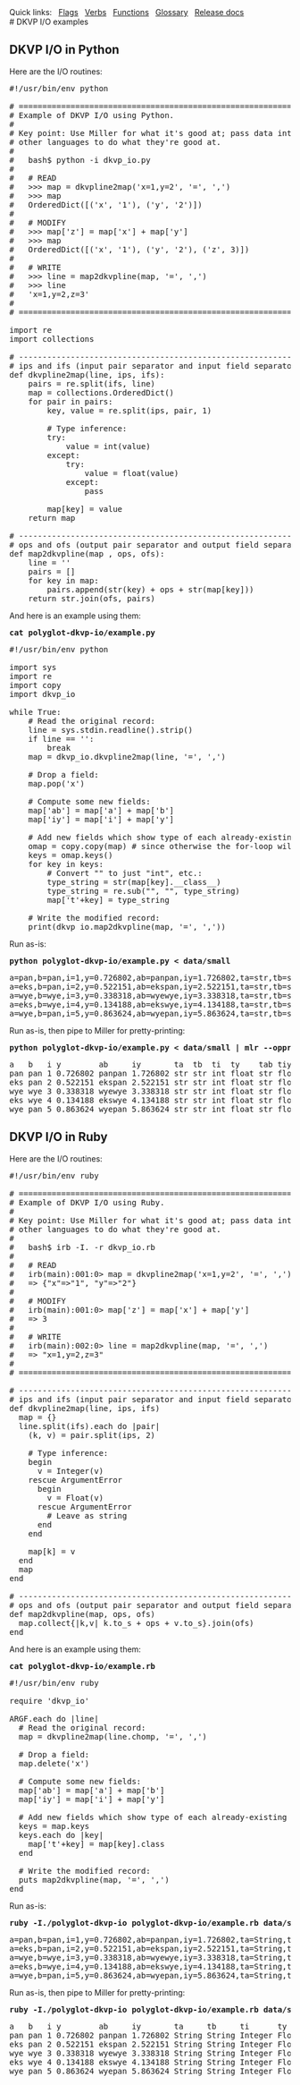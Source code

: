 <!---  PLEASE DO NOT EDIT DIRECTLY. EDIT THE .md.in FILE PLEASE. --->
<div>
<span class="quicklinks">
Quick links:
&nbsp;
<a class="quicklink" href="../reference-main-flag-list/index.html">Flags</a>
&nbsp;
<a class="quicklink" href="../reference-verbs/index.html">Verbs</a>
&nbsp;
<a class="quicklink" href="../reference-dsl-builtin-functions/index.html">Functions</a>
&nbsp;
<a class="quicklink" href="../glossary/index.html">Glossary</a>
&nbsp;
<a class="quicklink" href="../release-docs/index.html">Release docs</a>
</span>
</div>
# DKVP I/O examples

## DKVP I/O in Python

Here are the I/O routines:

<pre class="pre-non-highlight-non-pair">
#!/usr/bin/env python

# ================================================================
# Example of DKVP I/O using Python.
#
# Key point: Use Miller for what it's good at; pass data into/out of tools in
# other languages to do what they're good at.
#
#   bash$ python -i dkvp_io.py
#
#   # READ
#   &gt;&gt;&gt; map = dkvpline2map('x=1,y=2', '=', ',')
#   &gt;&gt;&gt; map
#   OrderedDict([('x', '1'), ('y', '2')])
#
#   # MODIFY
#   &gt;&gt;&gt; map['z'] = map['x'] + map['y']
#   &gt;&gt;&gt; map
#   OrderedDict([('x', '1'), ('y', '2'), ('z', 3)])
#
#   # WRITE
#   &gt;&gt;&gt; line = map2dkvpline(map, '=', ',')
#   &gt;&gt;&gt; line
#   'x=1,y=2,z=3'
#
# ================================================================

import re
import collections

# ----------------------------------------------------------------
# ips and ifs (input pair separator and input field separator) are nominally '=' and ','.
def dkvpline2map(line, ips, ifs):
	pairs = re.split(ifs, line)
	map = collections.OrderedDict()
	for pair in pairs:
		key, value = re.split(ips, pair, 1)

		# Type inference:
		try:
			value = int(value)
		except:
			try:
				value = float(value)
			except:
				pass

		map[key] = value
	return map

# ----------------------------------------------------------------
# ops and ofs (output pair separator and output field separator) are nominally '=' and ','.
def map2dkvpline(map , ops, ofs):
	line = ''
	pairs = []
	for key in map:
		pairs.append(str(key) + ops + str(map[key]))
	return str.join(ofs, pairs)
</pre>

And here is an example using them:

<pre class="pre-highlight-in-pair">
<b>cat polyglot-dkvp-io/example.py</b>
</pre>
<pre class="pre-non-highlight-in-pair">
#!/usr/bin/env python

import sys
import re
import copy
import dkvp_io

while True:
	# Read the original record:
	line = sys.stdin.readline().strip()
	if line == '':
		break
	map = dkvp_io.dkvpline2map(line, '=', ',')

	# Drop a field:
	map.pop('x')

	# Compute some new fields:
	map['ab'] = map['a'] + map['b']
	map['iy'] = map['i'] + map['y']

	# Add new fields which show type of each already-existing field:
	omap = copy.copy(map) # since otherwise the for-loop will modify what it loops over
	keys = omap.keys()
	for key in keys:
		# Convert "<type 'int'>" to just "int", etc.:
		type_string = str(map[key].__class__)
		type_string = re.sub("<type '", "", type_string) # python2
		type_string = re.sub("<class '", "", type_string) # python3
		type_string = re.sub("'>", "", type_string)
		map['t'+key] = type_string

	# Write the modified record:
	print(dkvp_io.map2dkvpline(map, '=', ','))
</pre>

Run as-is:

<pre class="pre-highlight-in-pair">
<b>python polyglot-dkvp-io/example.py < data/small</b>
</pre>
<pre class="pre-non-highlight-in-pair">
a=pan,b=pan,i=1,y=0.726802,ab=panpan,iy=1.726802,ta=str,tb=str,ti=int,ty=float,tab=str,tiy=float
a=eks,b=pan,i=2,y=0.522151,ab=ekspan,iy=2.522151,ta=str,tb=str,ti=int,ty=float,tab=str,tiy=float
a=wye,b=wye,i=3,y=0.338318,ab=wyewye,iy=3.338318,ta=str,tb=str,ti=int,ty=float,tab=str,tiy=float
a=eks,b=wye,i=4,y=0.134188,ab=ekswye,iy=4.134188,ta=str,tb=str,ti=int,ty=float,tab=str,tiy=float
a=wye,b=pan,i=5,y=0.863624,ab=wyepan,iy=5.863624,ta=str,tb=str,ti=int,ty=float,tab=str,tiy=float
</pre>

Run as-is, then pipe to Miller for pretty-printing:

<pre class="pre-highlight-in-pair">
<b>python polyglot-dkvp-io/example.py < data/small | mlr --opprint cat</b>
</pre>
<pre class="pre-non-highlight-in-pair">
a   b   i y        ab     iy       ta  tb  ti  ty    tab tiy
pan pan 1 0.726802 panpan 1.726802 str str int float str float
eks pan 2 0.522151 ekspan 2.522151 str str int float str float
wye wye 3 0.338318 wyewye 3.338318 str str int float str float
eks wye 4 0.134188 ekswye 4.134188 str str int float str float
wye pan 5 0.863624 wyepan 5.863624 str str int float str float
</pre>

## DKVP I/O in Ruby

Here are the I/O routines:

<pre class="pre-non-highlight-non-pair">
#!/usr/bin/env ruby

# ================================================================
# Example of DKVP I/O using Ruby.
#
# Key point: Use Miller for what it's good at; pass data into/out of tools in
# other languages to do what they're good at.
#
#   bash$ irb -I. -r dkvp_io.rb
#
#   # READ
#   irb(main):001:0&gt; map = dkvpline2map('x=1,y=2', '=', ',')
#   =&gt; {"x"=&gt;"1", "y"=&gt;"2"}
#
#   # MODIFY
#   irb(main):001:0&gt; map['z'] = map['x'] + map['y']
#   =&gt; 3
#
#   # WRITE
#   irb(main):002:0&gt; line = map2dkvpline(map, '=', ',')
#   =&gt; "x=1,y=2,z=3"
#
# ================================================================

# ----------------------------------------------------------------
# ips and ifs (input pair separator and input field separator) are nominally '=' and ','.
def dkvpline2map(line, ips, ifs)
  map = {}
  line.split(ifs).each do |pair|
    (k, v) = pair.split(ips, 2)

    # Type inference:
    begin
      v = Integer(v)
    rescue ArgumentError
      begin
        v = Float(v)
      rescue ArgumentError
        # Leave as string
      end
    end

    map[k] = v
  end
  map
end

# ----------------------------------------------------------------
# ops and ofs (output pair separator and output field separator) are nominally '=' and ','.
def map2dkvpline(map, ops, ofs)
  map.collect{|k,v| k.to_s + ops + v.to_s}.join(ofs)
end
</pre>

And here is an example using them:

<pre class="pre-highlight-in-pair">
<b>cat polyglot-dkvp-io/example.rb</b>
</pre>
<pre class="pre-non-highlight-in-pair">
#!/usr/bin/env ruby

require 'dkvp_io'

ARGF.each do |line|
  # Read the original record:
  map = dkvpline2map(line.chomp, '=', ',')

  # Drop a field:
  map.delete('x')

  # Compute some new fields:
  map['ab'] = map['a'] + map['b']
  map['iy'] = map['i'] + map['y']

  # Add new fields which show type of each already-existing field:
  keys = map.keys
  keys.each do |key|
    map['t'+key] = map[key].class
  end

  # Write the modified record:
  puts map2dkvpline(map, '=', ',')
end
</pre>

Run as-is:

<pre class="pre-highlight-in-pair">
<b>ruby -I./polyglot-dkvp-io polyglot-dkvp-io/example.rb data/small</b>
</pre>
<pre class="pre-non-highlight-in-pair">
a=pan,b=pan,i=1,y=0.726802,ab=panpan,iy=1.726802,ta=String,tb=String,ti=Integer,ty=Float,tab=String,tiy=Float
a=eks,b=pan,i=2,y=0.522151,ab=ekspan,iy=2.522151,ta=String,tb=String,ti=Integer,ty=Float,tab=String,tiy=Float
a=wye,b=wye,i=3,y=0.338318,ab=wyewye,iy=3.338318,ta=String,tb=String,ti=Integer,ty=Float,tab=String,tiy=Float
a=eks,b=wye,i=4,y=0.134188,ab=ekswye,iy=4.134188,ta=String,tb=String,ti=Integer,ty=Float,tab=String,tiy=Float
a=wye,b=pan,i=5,y=0.863624,ab=wyepan,iy=5.863624,ta=String,tb=String,ti=Integer,ty=Float,tab=String,tiy=Float
</pre>

Run as-is, then pipe to Miller for pretty-printing:

<pre class="pre-highlight-in-pair">
<b>ruby -I./polyglot-dkvp-io polyglot-dkvp-io/example.rb data/small | mlr --opprint cat</b>
</pre>
<pre class="pre-non-highlight-in-pair">
a   b   i y        ab     iy       ta     tb     ti      ty    tab    tiy
pan pan 1 0.726802 panpan 1.726802 String String Integer Float String Float
eks pan 2 0.522151 ekspan 2.522151 String String Integer Float String Float
wye wye 3 0.338318 wyewye 3.338318 String String Integer Float String Float
eks wye 4 0.134188 ekswye 4.134188 String String Integer Float String Float
wye pan 5 0.863624 wyepan 5.863624 String String Integer Float String Float
</pre>
